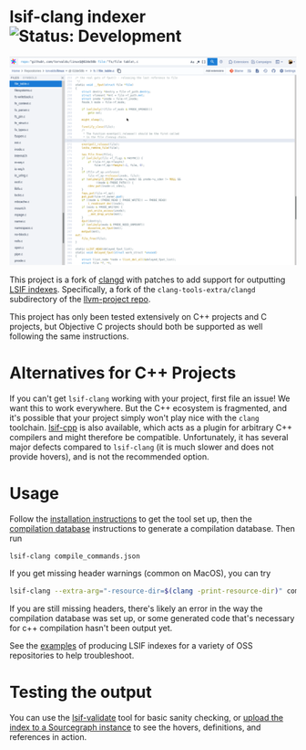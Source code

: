 # lsif-clang indexer ![Status: Development](https://img.shields.io/badge/status-beta-yellow?style=flat)

![GIF displaying usage on the linux kernel.](docs/gifs/torvalds-linux.gif)

This project is a fork of [clangd](https://clangd.llvm.org/) with patches to add support for outputting [LSIF indexes](https://microsoft.github.io/language-server-protocol/specifications/lsif/0.5.0/specification/). Specifically, a fork of the `clang-tools-extra/clangd` subdirectory of the [llvm-project repo](https://github.com/llvm/llvm-project/).

This project has only been tested extensively on C++ projects and C projects, but Objective C projects should both be supported as well following the same instructions.

# Alternatives for C++ Projects

If you can't get `lsif-clang` working with your project, first file an issue! We want this to work everywhere. 
But the C++ ecosystem is fragmented, and it's possible that your project simply won't play nice with the `clang` toolchain. 
[lsif-cpp](https://github.com/sourcegraph/lsif-cpp) is also available, which acts as a plugin for arbitrary C++ compilers and might therefore be compatible. 
Unfortunately, it has several major defects compared to `lsif-clang` (it is much slower and does not provide hovers), and is not the recommended option.

# Usage

Follow the [installation instructions](docs/install.md) to get the tool set up, then the [compilation database](docs/compdb.md) instructions to generate a compilation database. Then run
```sh
lsif-clang compile_commands.json
```
If you get missing header warnings (common on MacOS), you can try
```sh
lsif-clang --extra-arg="-resource-dir=$(clang -print-resource-dir)" compile_commands.json
```
If you are still missing headers, there's likely an error in the way the compilation database was set up, or some generated code that's necessary for c++ compilation hasn't been output yet.

See the [examples](docs/examples.md) of producing LSIF indexes for a variety of OSS repositories to help troubleshoot.

# Testing the output

You can use the [lsif-validate](https://github.com/sourcegraph/lsif-test) tool for basic sanity checking, or [upload the index to a Sourcegraph instance](https://docs.sourcegraph.com/user/code_intelligence/lsif_quickstart) to see the hovers, definitions, and references in action.
